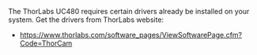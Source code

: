 The ThorLabs UC480 requires certain drivers already be installed on your
system. Get the drivers from ThorLabs website:

* https://www.thorlabs.com/software_pages/ViewSoftwarePage.cfm?Code=ThorCam
